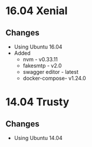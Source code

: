 # 16.04 Xenial

## Changes

* Using Ubuntu 16.04
* Added
  * nvm - v0.33.11
  * fakesmtp - v2.0
  * swagger editor - latest
  * docker-compose- v1.24.0

# 14.04 Trusty

## Changes

* Using Ubuntu 14.04
